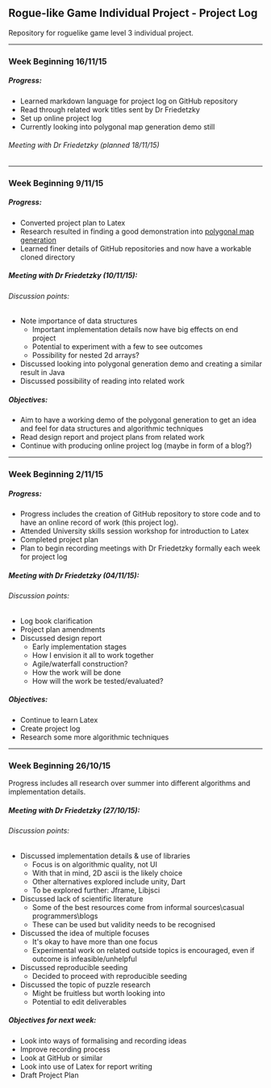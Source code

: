 ## Rogue-like Game Individual Project - Project Log  
Repository for roguelike game level 3 individual project.

---

### Week Beginning 16/11/15
##### Progress:
* Learned markdown language for project log on GitHub repository
* Read through related work titles sent by Dr Friedetzky
* Set up online project log
* Currently looking into polygonal map generation demo still

###### Meeting with Dr Friedetzky (planned 18/11/15)

---

### Week Beginning 9/11/15
##### Progress:
* Converted project plan to Latex
* Research resulted in finding a good demonstration into [polygonal map generation](http://www-cs-students.stanford.edu/~amitp/game-programming/polygon-map-generation/)
* Learned finer details of GitHub repositories and now have a workable cloned directory

##### Meeting with Dr Friedetzky (10/11/15):
###### Discussion points:
* Note importance of data structures
    - Important implementation details now have big effects on end project
    - Potential to experiment with a few to see outcomes
    - Possibility for nested 2d arrays?
* Discussed looking into polygonal generation demo and creating a similar result in Java
* Discussed possibility of reading into related work

##### Objectives:
* Aim to have a working demo of the polygonal generation to get an idea and feel for data structures and algorithmic techniques
* Read design report and project plans from related work
* Continue with producing online project log (maybe in form of a blog?)

---

### Week Beginning 2/11/15
##### Progress:
* Progress includes the creation of GitHub repository to store code and to have an online record of work (this project log). 
* Attended University skills session workshop for introduction to Latex
* Completed project plan
* Plan to begin recording meetings with Dr Friedetzky formally each week for project log

##### Meeting with Dr Friedetzky (04/11/15):
###### Discussion points:
* Log book clarification
* Project plan amendments
* Discussed design report
    - Early implementation stages
    - How I envision it all to work together
    - Agile/waterfall construction?
    - How the work will be done
    - How will the work be tested/evaluated?

##### Objectives:
* Continue to learn Latex
* Create project log
* Research some more algorithmic techniques

---

### Week Beginning 26/10/15
 Progress includes all research over summer into different algorithms and implementation details.

#####  Meeting with Dr Friedetzky (27/10/15):
###### Discussion points:
* Discussed implementation details & use of libraries
    - Focus is on algorithmic quality, not UI
    - With that in mind, 2D ascii is the likely choice
    - Other alternatives explored include unity, Dart
    - To be explored further: Jframe, Libjsci
* Discussed lack of scientific literature
    - Some of the best resources come from informal sources\casual programmers\blogs
    - These can be used but validity needs to be recognised
* Discussed the idea of multiple focuses
    - It's okay to have more than one focus
    - Experimental work on related outside topics is encouraged, even if outcome is infeasible/unhelpful
* Discussed reproducible seeding
    - Decided to proceed with reproducible seeding
* Discussed the topic of puzzle research
    - Might be fruitless but worth looking into
    - Potential to edit deliverables
 
##### Objectives for next week:
* Look into ways of formalising and recording ideas
* Improve recording process
* Look at GitHub or similar
* Look into use of Latex for report writing
* Draft Project Plan



